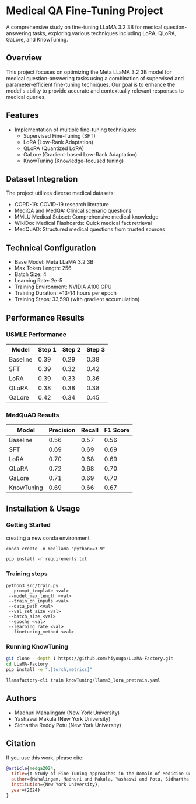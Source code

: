 # Medical QA Fine-Tuning Project

A comprehensive study on fine-tuning LLaMA 3.2 3B for medical question-answering tasks, exploring various techniques including LoRA, QLoRA, GaLore, and KnowTuning.

## Overview

This project focuses on optimizing the Meta LLaMA 3.2 3B model for medical question-answering tasks using a combination of supervised and parameter-efficient fine-tuning techniques. Our goal is to enhance the model's ability to provide accurate and contextually relevant responses to medical queries.

## Features

- Implementation of multiple fine-tuning techniques:
  - Supervised Fine-Tuning (SFT)
  - LoRA (Low-Rank Adaptation)
  - QLoRA (Quantized LoRA)
  - GaLore (Gradient-based Low-Rank Adaptation)
  - KnowTuning (Knowledge-focused tuning)

## Dataset Integration

The project utilizes diverse medical datasets:
- CORD-19: COVID-19 research literature
- MediQA and MedQA: Clinical scenario questions
- MMLU Medical Subset: Comprehensive medical knowledge
- WikiDoc Medical Flashcards: Quick medical fact retrieval
- MedQuAD: Structured medical questions from trusted sources

## Technical Configuration

- Base Model: Meta LLaMA 3.2 3B
- Max Token Length: 256
- Batch Size: 4
- Learning Rate: 2e-5
- Training Environment: NVIDIA A100 GPU
- Training Duration: ~13-14 hours per epoch
- Training Steps: 33,590 (with gradient accumulation)

## Performance Results

### USMLE Performance
| Model    | Step 1 | Step 2 | Step 3 |
|----------|--------|--------|--------|
| Baseline | 0.39   | 0.29   | 0.38   |
| SFT      | 0.39   | 0.32   | 0.42   |
| LoRA     | 0.39   | 0.33   | 0.36   |
| QLoRA    | 0.38   | 0.38   | 0.38   |
| GaLore   | 0.42   | 0.34   | 0.45   |

### MedQuAD Results
| Model      | Precision | Recall | F1 Score |
|------------|-----------|--------|-----------|
| Baseline   | 0.56      | 0.57   | 0.56      |
| SFT        | 0.69      | 0.69   | 0.69      |
| LoRA       | 0.70      | 0.68   | 0.69      |
| QLoRA      | 0.72      | 0.68   | 0.70      |
| GaLore     | 0.71      | 0.69   | 0.70      |
| KnowTuning | 0.69      | 0.66   | 0.67      |

## Installation & Usage

### Getting Started

creating a new conda environment

```
conda create -n medllama "python>=3.9"
```

```
pip install -r requirements.txt
```

### Training steps

```
python3 src/train.py 
 --prompt_template <val>
 --model_max_length <val>
 --train_on_inputs <val>
 --data_path <val>
 --val_set_size <val>
 --batch_size <val>
 --epochs <val>
 --learning_rate <val>
 --finetuning_method <val>
```

### Running KnowTuning

```bash
git clone --depth 1 https://github.com/hiyouga/LLaMA-Factory.git
cd LLaMA-Factory
pip install -e ".[torch,metrics]"

llamafactory-cli train knowTuning/llama3_lora_pretrain.yaml
```




## Authors

- Madhuri Mahalingam (New York University)
- Yashaswi Makula (New York University)
- Sidhartha Reddy Potu (New York University)

## Citation

If you use this work, please cite:
```bibtex
@article{medqa2024,
  title={A Study of Fine Tuning approaches in the Domain of Medicine Q&A},
  author={Mahalingam, Madhuri and Makula, Yashaswi and Potu, Sidhartha Reddy},
  institution={New York University},
  year={2024}
}
```
